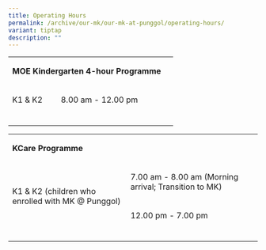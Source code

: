 ```yaml
---
title: Operating Hours
permalink: /archive/our-mk/our-mk-at-punggol/operating-hours/
variant: tiptap
description: ""
---
```

<table><tbody><tr><td rowspan="1" colspan="3"><p><strong>MOE Kindergarten 4-hour Programme</strong></p></td><td rowspan="1" colspan="1"><p></p></td></tr><tr><td rowspan="1" colspan="1"><p>K1 &amp; K2</p></td><td rowspan="1" colspan="2"><p>8.00 am - 12.00 pm</p></td><td rowspan="1" colspan="1"><p></p></td></tr><tr><td rowspan="1" colspan="1"><p></p></td><td rowspan="1" colspan="1"><p></p></td><td rowspan="1" colspan="1"><p></p></td><td rowspan="1" colspan="1"><p></p></td></tr></tbody></table><p></p><table><tbody><tr><td rowspan="1" colspan="3"><p><strong>KCare Programme</strong></p></td><td rowspan="1" colspan="1"><p></p></td></tr><tr><td rowspan="2" colspan="1"><p>K1 &amp; K2 (children who enrolled with MK @ Punggol)</p></td><td rowspan="1" colspan="2"><p>7.00 am - 8.00 am (Morning arrival; Transition to MK)</p></td><td rowspan="1" colspan="1"><p></p></td></tr><tr><td rowspan="1" colspan="2"><p>12.00 pm - 7.00 pm</p></td><td rowspan="1" colspan="1"><p></p></td></tr><tr><td rowspan="1" colspan="1"><p></p></td><td rowspan="1" colspan="1"><p></p></td><td rowspan="1" colspan="1"><p></p></td><td rowspan="1" colspan="1"><p></p></td></tr></tbody></table><p></p>